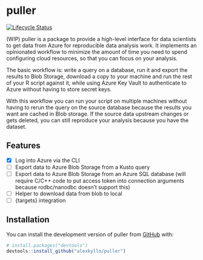 
<!-- README.md is generated from README.Rmd. Please edit that file -->

# puller

<!-- badges: start -->

[![Lifecycle
Status](https://img.shields.io/badge/lifecycle-experimental-yellow.svg)](https://lifecycle.r-lib.org/articles/stages.html)
<!-- badges: end -->

(WIP) puller is a package to provide a high-level interface for data
scientists to get data from Azure for reproducible data analysis work.
It implements an opinionated workflow to minimize the amount of time you
need to spend configuring cloud resources, so that you can focus on your
analysis.

The basic workflow is: write a query on a database, run it and export
the results to Blob Storage, download a copy to your machine and run the
rest of your R script against it, while using Azure Key Vault to
authenticate to Azure without having to store secret keys.

With this workflow you can run your script on multiple machines without
having to rerun the query on the source database because the results you
want are cached in Blob storage. If the source data upstream changes or
gets deleted, you can still reproduce your analysis because you have the
dataset.

## Features

  - [x] Log into Azure via the CLI
  - [ ] Export data to Azure Blob Storage from a Kusto query
  - [ ] Export data to Azure Blob Storage from an Azure SQL database
    (will require C/C++ code to put access token into connection
    arguments because rodbc/nanodbc doesn’t support this)
  - [ ] Helper to download data from blob to local
  - [ ] {targets} integration

## Installation

You can install the development version of puller from
[GitHub](https://github.com/) with:

``` r
# install.packages("devtools")
devtools::install_github("alexkyllo/puller")
```
